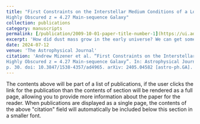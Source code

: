 ```yaml
---
title: "First Constraints on the Interstellar Medium Conditions of a Low-mass,
Highly Obscured z = 4.27 Main-sequence Galaxy"
collection: publications
category: manuscripts
permalink: [/publication/2009-10-01-paper-title-number-1](https://ui.adsabs.harvard.edu/abs/2024ApJ...970...30M/abstract)
excerpt: 'How did dust mass grow in the early universe? We can get some clues by looking at the ISM of a special, low-mass, dusty galaxy.'
date: 2024-07-12
venue: 'The Astrophysical Journal'
citation: 'Andrew Mizener et al. “First Constraints on the Interstellar Medium Conditions of a Low-mass,
Highly Obscured z = 4.27 Main-sequence Galaxy”. In: Astrophysical Journal 970.1, 30 (July 2024),
p. 30. doi: 10.3847/1538-4357/ad4965. arXiv: 2405.04582 [astro-ph.GA].'
---
```

The contents above will be part of a list of publications, if the user clicks the link for the publication than the contents of section will be rendered as a full page, allowing you to provide more information about the paper for the reader. When publications are displayed as a single page, the contents of the above "citation" field will automatically be included below this section in a smaller font.
